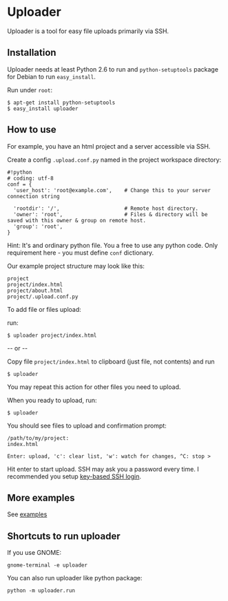 Uploader
===

Uploader is a tool for easy file uploads primarily via SSH.

## Installation

Uploader needs at least Python 2.6 to run and `python-setuptools` package for Debian to run `easy_install`.

Run under `root`:

```
$ apt-get install python-setuptools
$ easy_install uploader
```

## How to use

For example, you have an html project and a server accessible via SSH.

Create a config `.upload.conf.py` named in the project workspace directory:

```
#!python
# coding: utf-8
conf = {
  'user_host': 'root@example.com',    # Change this to your server connection string

  'rootdir': '/',                     # Remote host directory.
  'owner': 'root',                    # Files & directory will be saved with this owner & group on remote host.
  'group': 'root',
}
```

Hint: It's and ordinary python file. You a free to use any python code. Only requirement here - you must define `conf` dictionary.

Our example project structure may look like this:
```
project
project/index.html
project/about.html
project/.upload.conf.py
```

To add file or files upload:

run:
```
$ uploader project/index.html
```
-- or --

Copy file `project/index.html` to clipboard (just file, not contents) and run
```
$ uploader
```

You may repeat this action for other files you need to upload.

When you ready to upload, run:
```
$ uploader
```

You should see files to upload and confirmation prompt:
```
/path/to/my/project:
index.html

Enter: upload, 'c': clear list, 'w': watch for changes, ^C: stop >
```

Hit enter to start upload.
SSH may ask you a password every time.
I recommended you setup [key-based SSH login](https://www.digitalocean.com/community/tutorials/how-to-set-up-ssh-keys--2).


## More examples

See [examples](examples)


## Shortcuts to run uploader

If you use GNOME:
```
gnome-terminal -e uploader
```

You can also run uploader like python package:
```
python -m uploader.run
```
